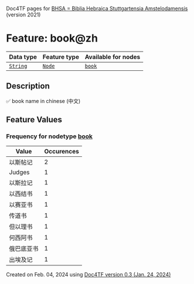 Doc4TF pages for [BHSA = Biblia Hebraica Stuttgartensia Amstelodamensis](https://github.com/etcbc/BHSA/tree/master/tf) (version 2021)
# Feature: book@zh
Data type|Feature type|Available for nodes
---|---|---
[`String`](featurebydatatype.md#string)|[`Node`](featurebytype.md#node)| [`book`](featurebynodetype.md#book) 
## Description
✅ book name in chinese (中文)
## Feature Values
### Frequency for nodetype [book](featurebynodetype.md#book)
Value|Occurences
---|---
以斯帖记|2
Judges|1
以斯拉记|1
以西结书|1
以赛亚书|1
传道书|1
但以理书|1
何西阿书|1
俄巴底亚书|1
出埃及记|1
 

Created on Feb. 04, 2024 using [Doc4TF  version 0.3 (Jan. 24, 2024)](https://github.com/tonyjurg/Doc4TF) 